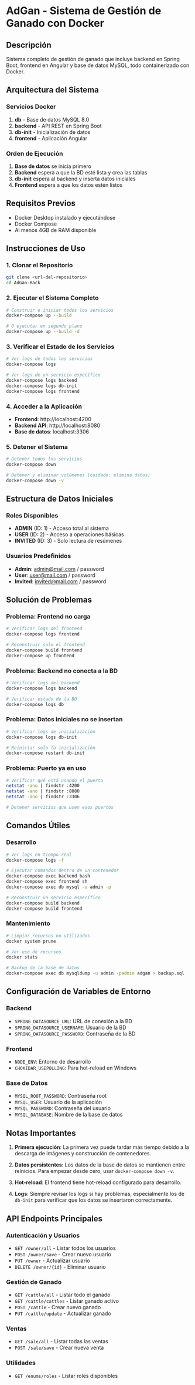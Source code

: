 # AdGan - Sistema de Gestión de Ganado con Docker

## Descripción
Sistema completo de gestión de ganado que incluye backend en Spring Boot, frontend en Angular y base de datos MySQL, todo containerizado con Docker.

## Arquitectura del Sistema

### Servicios Docker
1. **db** - Base de datos MySQL 8.0
2. **backend** - API REST en Spring Boot
3. **db-init** - Inicialización de datos
4. **frontend** - Aplicación Angular

### Orden de Ejecución
1. **Base de datos** se inicia primero
2. **Backend** espera a que la BD esté lista y crea las tablas
3. **db-init** espera al backend y inserta datos iniciales
4. **Frontend** espera a que los datos estén listos

## Requisitos Previos

- Docker Desktop instalado y ejecutándose
- Docker Compose
- Al menos 4GB de RAM disponible

## Instrucciones de Uso

### 1. Clonar el Repositorio
```bash
git clone <url-del-repositorio>
cd AdGan-Back
```

### 2. Ejecutar el Sistema Completo
```bash
# Construir e iniciar todos los servicios
docker-compose up --build

# O ejecutar en segundo plano
docker-compose up --build -d
```

### 3. Verificar el Estado de los Servicios
```bash
# Ver logs de todos los servicios
docker-compose logs

# Ver logs de un servicio específico
docker-compose logs backend
docker-compose logs db-init
docker-compose logs frontend
```

### 4. Acceder a la Aplicación
- **Frontend**: http://localhost:4200
- **Backend API**: http://localhost:8080
- **Base de datos**: localhost:3306

### 5. Detener el Sistema
```bash
# Detener todos los servicios
docker-compose down

# Detener y eliminar volúmenes (cuidado: elimina datos)
docker-compose down -v
```

## Estructura de Datos Iniciales

### Roles Disponibles
- **ADMIN** (ID: 1) - Acceso total al sistema
- **USER** (ID: 2) - Acceso a operaciones básicas
- **INVITED** (ID: 3) - Solo lectura de resúmenes

### Usuarios Predefinidos
- **Admin**: admin@mail.com / password
- **User**: user@mail.com / password
- **Invited**: invited@mail.com / password

## Solución de Problemas

### Problema: Frontend no carga
```bash
# Verificar logs del frontend
docker-compose logs frontend

# Reconstruir solo el frontend
docker-compose build frontend
docker-compose up frontend
```

### Problema: Backend no conecta a la BD
```bash
# Verificar logs del backend
docker-compose logs backend

# Verificar estado de la BD
docker-compose logs db
```

### Problema: Datos iniciales no se insertan
```bash
# Verificar logs de inicialización
docker-compose logs db-init

# Reiniciar solo la inicialización
docker-compose restart db-init
```

### Problema: Puerto ya en uso
```bash
# Verificar qué está usando el puerto
netstat -ano | findstr :4200
netstat -ano | findstr :8080
netstat -ano | findstr :3306

# Detener servicios que usen esos puertos
```

## Comandos Útiles

### Desarrollo
```bash
# Ver logs en tiempo real
docker-compose logs -f

# Ejecutar comandos dentro de un contenedor
docker-compose exec backend bash
docker-compose exec frontend sh
docker-compose exec db mysql -u admin -p

# Reconstruir un servicio específico
docker-compose build backend
docker-compose build frontend
```

### Mantenimiento
```bash
# Limpiar recursos no utilizados
docker system prune

# Ver uso de recursos
docker stats

# Backup de la base de datos
docker-compose exec db mysqldump -u admin -padmin adgan > backup.sql
```

## Configuración de Variables de Entorno

### Backend
- `SPRING_DATASOURCE_URL`: URL de conexión a la BD
- `SPRING_DATASOURCE_USERNAME`: Usuario de la BD
- `SPRING_DATASOURCE_PASSWORD`: Contraseña de la BD

### Frontend
- `NODE_ENV`: Entorno de desarrollo
- `CHOKIDAR_USEPOLLING`: Para hot-reload en Windows

### Base de Datos
- `MYSQL_ROOT_PASSWORD`: Contraseña root
- `MYSQL_USER`: Usuario de la aplicación
- `MYSQL_PASSWORD`: Contraseña del usuario
- `MYSQL_DATABASE`: Nombre de la base de datos

## Notas Importantes

1. **Primera ejecución**: La primera vez puede tardar más tiempo debido a la descarga de imágenes y construcción de contenedores.

2. **Datos persistentes**: Los datos de la base de datos se mantienen entre reinicios. Para empezar desde cero, usar `docker-compose down -v`.

3. **Hot-reload**: El frontend tiene hot-reload configurado para desarrollo.

4. **Logs**: Siempre revisar los logs si hay problemas, especialmente los de `db-init` para verificar que los datos se insertaron correctamente.

## API Endpoints Principales

### Autenticación y Usuarios
- `GET /owner/all` - Listar todos los usuarios
- `POST /owner/save` - Crear nuevo usuario
- `PUT /owner` - Actualizar usuario
- `DELETE /owner/{id}` - Eliminar usuario

### Gestión de Ganado
- `GET /cattle/all` - Listar todo el ganado
- `GET /cattle/cattles` - Listar ganado activo
- `POST /cattle` - Crear nuevo ganado
- `PUT /cattle/update` - Actualizar ganado

### Ventas
- `GET /sale/all` - Listar todas las ventas
- `POST /sale/save` - Crear nueva venta

### Utilidades
- `GET /enums/roles` - Listar roles disponibles 